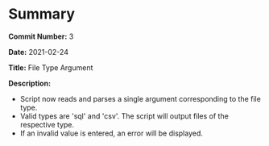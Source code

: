 # Summary

**Commit Number:** 3

**Date:** 2021-02-24

**Title:** File Type Argument

**Description:**

* Script now reads and parses a single argument corresponding to the file type.
* Valid types are 'sql' and 'csv'. The script will output files of the respective type.
* If an invalid value is entered, an error will be displayed.